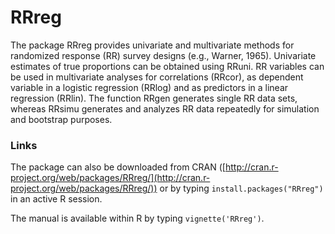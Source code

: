 RRreg
=====

The package RRreg provides univariate and multivariate methods for randomized response (RR) survey designs (e.g., Warner, 1965). Univariate estimates of true proportions can be obtained using RRuni. RR variables can be used in multivariate analyses for correlations (RRcor), as dependent variable in a logistic regression (RRlog) and as predictors in a linear regression (RRlin). The function RRgen generates single RR data sets, whereas RRsimu generates and analyzes RR data repeatedly for simulation and bootstrap purposes.

### Links

The package can also be downloaded from CRAN ([http://cran.r-project.org/web/packages/RRreg/](http://cran.r-project.org/web/packages/RRreg/)) or by typing `install.packages("RRreg")` in an active R session.

The manual is available within R by typing `vignette('RRreg')`.
